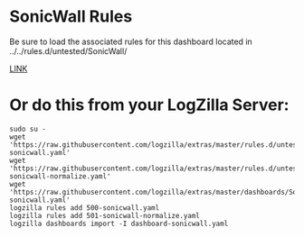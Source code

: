 # SonicWall Rules

Be sure to load the associated rules for this dashboard located in ../../rules.d/untested/SonicWall/

[LINK](../../../dashboards/SonicWall)

# Or do this from your LogZilla Server:

```
sudo su -
wget 'https://raw.githubusercontent.com/logzilla/extras/master/rules.d/untested/SonicWall/500-sonicwall.yaml'
wget 'https://raw.githubusercontent.com/logzilla/extras/master/rules.d/untested/SonicWall/501-sonicwall-normalize.yaml'
wget 'https://raw.githubusercontent.com/logzilla/extras/master/dashboards/SonicWall/dashboard-sonicwall.yaml'
logzilla rules add 500-sonicwall.yaml
logzilla rules add 501-sonicwall-normalize.yaml
logzilla dashboards import -I dashboard-sonicwall.yaml
```

